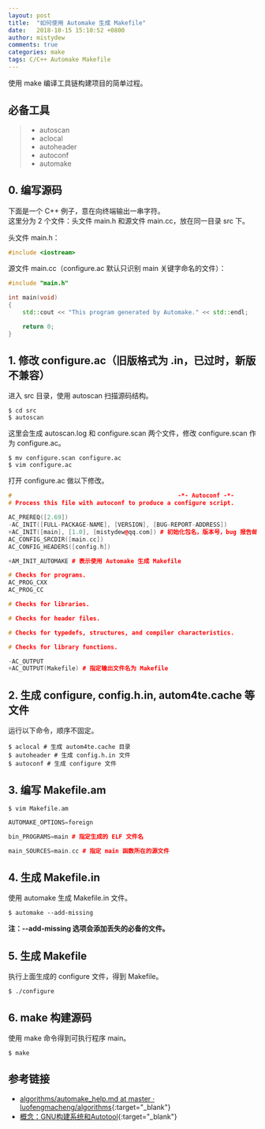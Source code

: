 ```yaml
---
layout: post
title:  "如何使用 Automake 生成 Makefile"
date:   2018-10-15 15:10:52 +0800
author: mistydew
comments: true
categories: make
tags: C/C++ Automake Makefile
---
```

使用 make 编译工具链构建项目的简单过程。

## 必备工具

> * autoscan
> * aclocal
> * autoheader
> * autoconf
> * automake

## 0. 编写源码

下面是一个 C++ 例子，意在向终端输出一串字符。<br>
这里分为 2 个文件：头文件 main.h 和源文件 main.cc，放在同一目录 src 下。

头文件 main.h：

```cpp
#include <iostream>
```

源文件 main.cc（configure.ac 默认只识别 main 关键字命名的文件）：

```cpp
#include "main.h"

int main(void)
{
	std::cout << "This program generated by Automake." << std::endl;

	return 0;
}
```

## 1. 修改 configure.ac（旧版格式为 .in，已过时，新版不兼容）

进入 src 目录，使用 autoscan 扫描源码结构。

```shell
$ cd src
$ autoscan
```

这里会生成 autoscan.log 和 configure.scan 两个文件，修改 configure.scan 作为 configure.ac。

```shell
$ mv configure.scan configure.ac
$ vim configure.ac
```

打开 configure.ac 做以下修改。

```cpp
#                                               -*- Autoconf -*-
# Process this file with autoconf to produce a configure script.

AC_PREREQ([2.69])
-AC_INIT([FULL-PACKAGE-NAME], [VERSION], [BUG-REPORT-ADDRESS])
+AC_INIT([main], [1.0], [mistydew@qq.com]) # 初始化包名，版本号，bug 报告邮箱
AC_CONFIG_SRCDIR([main.cc])
AC_CONFIG_HEADERS([config.h])

+AM_INIT_AUTOMAKE # 表示使用 Automake 生成 Makefile

# Checks for programs.
AC_PROG_CXX
AC_PROG_CC

# Checks for libraries.

# Checks for header files.

# Checks for typedefs, structures, and compiler characteristics.

# Checks for library functions.

-AC_OUTPUT
+AC_OUTPUT(Makefile) # 指定输出文件名为 Makefile
```

## 2. 生成 configure, config.h.in, autom4te.cache 等文件

运行以下命令，顺序不固定。

```shell
$ aclocal # 生成 autom4te.cache 目录
$ autoheader # 生成 config.h.in 文件
$ autoconf # 生成 configure 文件
```

## 3. 编写 Makefile.am

```shell
$ vim Makefile.am
```

```cpp
AUTOMAKE_OPTIONS=foreign

bin_PROGRAMS=main # 指定生成的 ELF 文件名

main_SOURCES=main.cc # 指定 main 函数所在的源文件
```

## 4. 生成 Makefile.in

使用 automake 生成 Makefile.in 文件。

```shell
$ automake --add-missing
```

**注：--add-missing 选项会添加丢失的必备的文件。**

## 5. 生成 Makefile

执行上面生成的 configure 文件，得到 Makefile。

```shell
$ ./configure
```

## 6. make 构建源码

使用 make 命令得到可执行程序 main。

```shell
$ make
```

## 参考链接

* [algorithms/automake_help.md at master · luofengmacheng/algorithms](https://github.com/luofengmacheng/algorithms/blob/master/myalgo/automake_help.md){:target="_blank"}
* [概念：GNU构建系统和Autotool](http://www.pchou.info/linux/2016/09/16/gnu-build-system-1.html){:target="_blank"}
